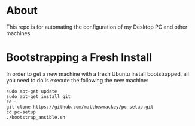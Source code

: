 # About
This repo is for automating the configuration of my Desktop PC
and other machines.

# Bootstrapping a Fresh Install
In order to get a new machine with a fresh Ubuntu install bootstrapped,
all you need to do is execute the following the new machine:

```
sudo apt-get update
sudo apt-get install git
cd ~
git clone https://github.com/matthewmackey/pc-setup.git
cd pc-setup
./bootstrap_ansible.sh
```
